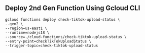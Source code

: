 ## Deploy 2nd Gen Function Using Gcloud CLI

```
gcloud functions deploy check-tiktok-upload-status \
--gen2 \
--region=us-east1 \
--runtime=nodejs18 \
--source=./cloud-functions/check-tiktok-upload-status \
--entry-point=checkTikTokUploadStatus \
--trigger-topic=check-tiktok-upload-status
```
